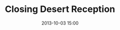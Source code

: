 ---
date: 2013-10-03 15:00
hour: 3:00 - 4:00 PM
title: Closing Desert Reception
name: 
company:
categories: day2
expand:
---